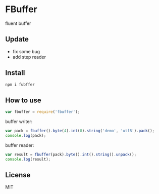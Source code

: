 # FBuffer
fluent buffer

## Update

*  fix some bug
*  add step reader 

## Install

```js
npm i fubffer
```

## How to use

```js
var fbuffer = require('fbuffer');
```
buffer writer:
```js
var pack = fbuffer().byte(4).int(8).string('demo', 'utf8').pack();
console.log(pack);
```

buffer reader:
```js
var result = fbuffer(pack).byte().int().string().unpack();
console.log(result);
```

## License

MIT
